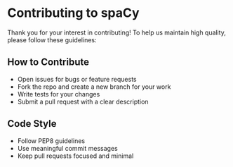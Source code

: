 # Contributing to spaCy

Thank you for your interest in contributing! To help us maintain high quality, please follow these guidelines:

## How to Contribute
- Open issues for bugs or feature requests
- Fork the repo and create a new branch for your work
- Write tests for your changes
- Submit a pull request with a clear description

## Code Style
- Follow PEP8 guidelines
- Use meaningful commit messages
- Keep pull requests focused and minimal

